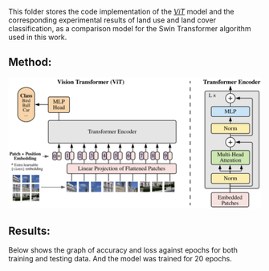 This folder stores the code implementation of the [*ViT*](https://arxiv.org/abs/2010.11929) model and the corresponding experimental results of land use and land cover classification, as a comparison model for the Swin Transformer algorithm used in this work.

## Method:
![alt](/data/ViT.png "Figure 1.  The architecture of the ViT.")

## Results:
Below shows the graph of accuracy and loss against epochs for both training and testing data. And the model was trained for 20 epochs.
